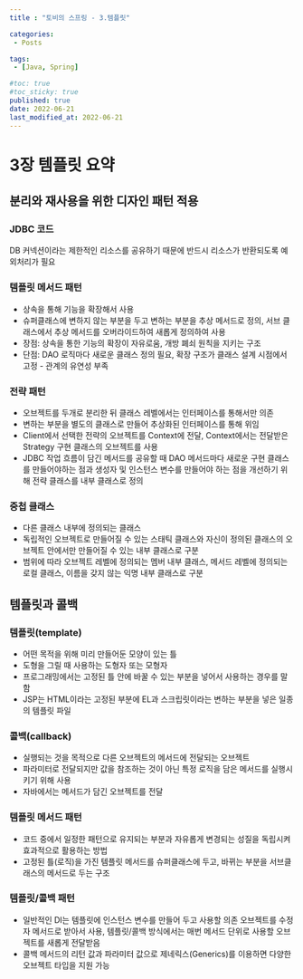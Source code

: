 ```yaml
---
title : "토비의 스프링 - 3.템플릿"

categories:
 - Posts

tags:
 - [Java, Spring]

#toc: true
#toc_sticky: true
published: true
date: 2022-06-21
last_modified_at: 2022-06-21
---
```


# 3장 템플릿 요약

## 분리와 재사용을 위한 디자인 패턴 적용

### JDBC 코드

DB 커넥션이라는 제한적인 리소스를 공유하기 때문에 반드시 리소스가 반환되도록 예외처리가 필요

### 템플릿 메서드 패턴

- 상속을 통해 기능을 확장해서 사용
- 슈퍼클래스에 변하지 않는 부분을 두고 변하는 부분을 추상 메서드로 정의, 서브 클래스에서 추상 메서드를 오버라이드하여 새롭게 정의하여 사용
- 장점: 상속을 통한 기능의 확장이 자유로움, 개방 폐쇠 원칙을 지키는 구조
- 단점: DAO 로직마다 새로운 클래스 정의 필요, 확장 구조가 클래스 설계 시점에서 고정 - 관계의 유연성 부족

### 전략 패턴

- 오브젝트를 두개로 분리한 뒤 클래스 레벨에서는 인터페이스를 통해서만 의존
- 변하는 부분을 별도의 클래스로 만들어 추상화된 인터페이스를 통해 위임
- Client에서 선택한 전략의 오브젝트를 Context에 전달, Context에서는 전달받은 Strategy 구현 클래스의 오브젝트를 사용
- JDBC 작업 흐름이 담긴 메서드를 공유할 때 DAO 메서드마다 새로운 구현 클래스를 만들어야하는 점과 생성자 및 인스턴스 변수를 만들어야 하는 점을 개선하기 위해 전략 클래스를 내부 클래스로 정의

### 중첩 클래스

- 다른 클래스 내부에 정의되는 클래스
- 독립적인 오브젝트로 만들어질 수 있는 스태틱 클래스와 자신이 정의된 클래스의 오브젝트 안에서만 만들어질 수 있는 내부 클래스로 구분
- 범위에 따라 오브젝트 레벨에 정의되는 멤버 내부 클래스, 메서드 레벨에 정의되는 로컬 클래스, 이름을 갖지 않는 익명 내부 클래스로 구분

## 템플릿과 콜백

### 템플릿(template)

- 어떤 목적을 위해 미리 만들어둔 모양이 있는 틀
- 도형을 그릴 때 사용하는 도형자 또는 모형자
- 프로그래밍에서는 고정된 틀 안에 바꿀 수 있는 부분을 넣어서 사용하는 경우를 말함
- JSP는 HTML이라는 고정된 부분에 EL과 스크립릿이라는 변하는 부분을 넣은 일종의 템플릿 파일

### 콜백(callback)

- 실행되는 것을 목적으로 다른 오브젝트의 메서드에 전달되는 오브젝트
- 파라미터로 전달되지만 값을 참조하는 것이 아닌 특정 로직을 담은 메서드를 실행시키기 위해 사용
- 자바에서는 메서드가 담긴 오브젝트를 전달

### 템플릿 메서드 패턴

- 코드 중에서 일정한 패턴으로 유지되는 부분과 자유롭게 변경되는 성질을 독립시켜 효과적으로 활용하는 방법
- 고정된 틀(로직)을 가진 템플릿 메서드를 슈퍼클래스에 두고, 바뀌는 부분을 서브클래스의 메서드로 두는 구조

### 템플릿/콜백 패턴

- 일반적인 DI는 템플릿에 인스턴스 변수를 만들어 두고 사용할 의존 오브젝트를 수정자 메서드로 받아서 사용, 템플릿/콜백 방식에서는 매번 메서드 단위로 사용할 오브젝트를 새롭게 전달받음
- 콜백 메서드의 리턴 값과 파라미터 값으로 제네릭스(Generics)를 이용하면 다양한 오브젝트 타입을 지원 가능